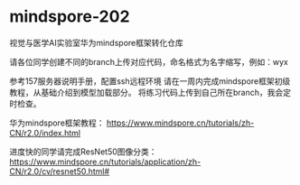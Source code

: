 # mindspore-202
视觉与医学AI实验室华为mindspore框架转化仓库

请各位同学创建不同的branch上传对应代码，命名格式为名字缩写，例如：wyx

参考157服务器说明手册，配置ssh远程环境
请在一周内完成mindspore框架初级教程，从基础介绍到模型加载部分。
将练习代码上传到自己所在branch，我会定时检查。

华为mindspore框架教程：
https://www.mindspore.cn/tutorials/zh-CN/r2.0/index.html

进度快的同学请完成ResNet50图像分类：
https://www.mindspore.cn/tutorials/application/zh-CN/r2.0/cv/resnet50.html#
